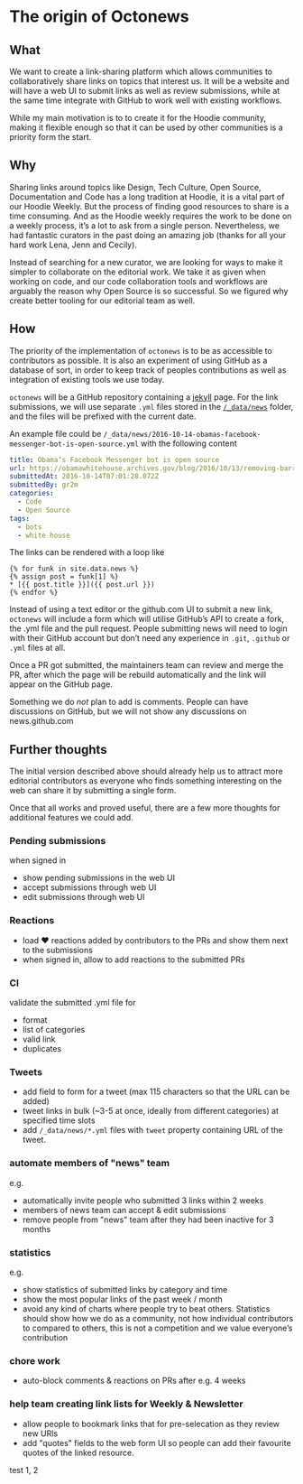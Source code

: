 # The origin of Octonews

## What

We want to create a link-sharing platform which allows communities to collaboratively share links on topics that interest us. It will be a website and will have a web UI to submit links as well as review submissions, while at the same time integrate with GitHub to work well with existing workflows.

While my main motivation is to to create it for the Hoodie community, making it flexible enough so that it can be used by other communities is a priority form the start.

## Why

Sharing links around topics like Design, Tech Culture, Open Source, Documentation and Code has a long tradition at Hoodie, it is a vital part of our Hoodie Weekly. But the process of finding good resources to share is a time consuming. And as the Hoodie weekly requires the work to be done on a weekly process, it’s a lot to ask from a single person. Nevertheless, we
had fantastic curators in the past doing an amazing job (thanks for all your hard work Lena, Jenn and Cecily).

Instead of searching for a new curator, we are looking for ways to make it simpler to collaborate on the editorial work. We take it as given when working on code, and our code collaboration tools and workflows are arguably the reason why Open Source is so successful. So we figured why create better tooling for our editorial team as well.

## How

The priority of the implementation of `octonews` is to be as accessible to contributors as possible. It is also an experiment of using GitHub as a database of sort, in order to keep track of peoples contributions as well as integration of existing tools we use today.

`octonews` will be a GitHub repository containing a [jekyll](https://jekyllrb.com) page. For the link submissions, we will use separate `.yml` files stored in the [`/_data/news`](https://jekyllrb.com/docs/datafiles/#the-data-folder) folder, and the files will be prefixed with the current date.

An example file could be `/_data/news/2016-10-14-obamas-facebook-messenger-bot-is-open-source.yml` with the following content

```yml
title: Obama’s Facebook Messenger bot is open source
url: https://obamawhitehouse.archives.gov/blog/2016/10/13/removing-barriers-constituent-conversations
submittedAt: 2016-10-14T07:01:28.072Z
submittedBy: gr2m
categories:
  - Code
  - Open Source
tags:
  - bots
  - white house
```

The links can be rendered with a loop like

```erb
{% for funk in site.data.news %}
{% assign post = funk[1] %}
* [{{ post.title }}]({{ post.url }})
{% endfor %}
```

Instead of using a text editor or the github.com UI to submit a new link, `octonews` will include a form which will utilise GitHub’s API to create a fork, the .yml file and the pull request. People submitting news will need to login with their GitHub account but don’t need any experience in `.git`, `.github` or `.yml` files at all.

Once a PR got submitted, the maintainers team can review and merge the PR, after which the page will be rebuild automatically and the link will appear on the GitHub page.

Something we do _not_ plan to add is comments. People can have discussions on GitHub, but we will not show any discussions on news.github.com

## Further thoughts

The initial version described above should already help us to attract more editorial contributors as everyone who finds something interesting on the web can share it by submitting a single form.

Once that all works and proved useful, there are a few more thoughts for additional features we could add.

### Pending submissions

when signed in

- show pending submissions in the web UI
- accept submissions through web UI
- edit submissions through web UI

### Reactions

- load ❤️ reactions added by contributors to the PRs and show them next to the submissions
- when signed in, allow to add reactions to the submitted PRs

### CI

validate the submitted .yml file for

- format
- list of categories
- valid link
- duplicates

### Tweets

- add field to form for a tweet (max 115 characters so that the URL can be added)
- tweet links in bulk (~3-5 at once, ideally from different categories) at specified time slots
- add `/_data/news/*.yml` files with `tweet` property containing URL of the tweet.

### automate members of "news" team

e.g.

- automatically invite people who submitted 3 links within 2 weeks
- members of news team can accept & edit submissions
- remove people from "news" team after they had been inactive for 3 months

### statistics

e.g.

- show statistics of submitted links by category and time
- show the most popular links of the past week / month
- avoid any kind of charts where people try to beat others. Statistics should show how we do as a community, not how individual contributors to compared to others, this is not a competition and we value everyone’s contribution

### chore work

- auto-block comments & reactions on PRs after e.g. 4 weeks

### help team creating link lists for Weekly & Newsletter

- allow people to bookmark links that for pre-selecation as they review new URls
- add "quotes" fields to the web form UI so people can add their favourite quotes of the linked resource.

test 1, 2
